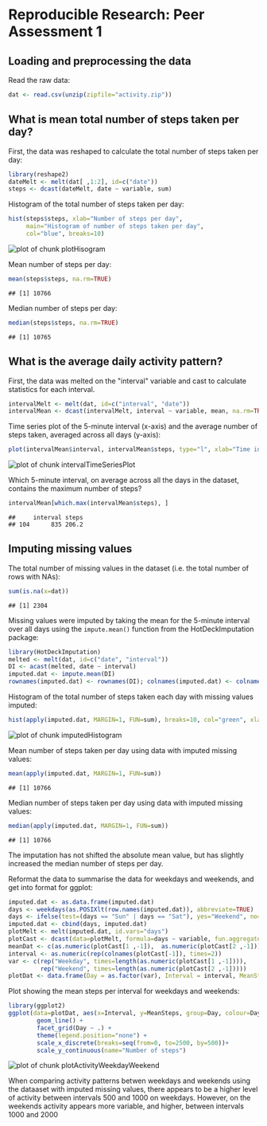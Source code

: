 # Reproducible Research: Peer Assessment 1

## Loading and preprocessing the data

Read the raw data:

```r
dat <- read.csv(unzip(zipfile="activity.zip"))
```

## What is mean total number of steps taken per day?

First, the data was reshaped to calculate the total number of steps taken per day:

```r
library(reshape2)
dateMelt <- melt(dat[ ,1:2], id=c("date"))
steps <- dcast(dateMelt, date ~ variable, sum)
```

Histogram of the total number of steps taken per day:

```r
hist(steps$steps, xlab="Number of steps per day",
     main="Histogram of number of steps taken per day",
     col="blue", breaks=10)
```

![plot of chunk plotHisogram](figure/plotHisogram.png) 

Mean number of steps per day:

```r
mean(steps$steps, na.rm=TRUE)
```

```
## [1] 10766
```
Median number of steps per day:

```r
median(steps$steps, na.rm=TRUE)
```

```
## [1] 10765
```


## What is the average daily activity pattern?

First, the data was melted on the "interval" variable and cast to calculate statistics for each interval. 

```r
intervalMelt <- melt(dat, id=c("interval", "date"))
intervalMean <- dcast(intervalMelt, interval ~ variable, mean, na.rm=TRUE)
```

Time series plot of the 5-minute interval (x-axis) and the average number of steps taken, averaged across all days (y-axis):

```r
plot(intervalMean$interval, intervalMean$steps, type="l", xlab="Time interval", ylab="Mean number of steps", col="red")
```

![plot of chunk intervalTimeSeriesPlot](figure/intervalTimeSeriesPlot.png) 

Which 5-minute interval, on average across all the days in the dataset, contains the maximum number of steps?

```r
intervalMean[which.max(intervalMean$steps), ]
```

```
##     interval steps
## 104      835 206.2
```

## Imputing missing values

The total number of missing values in the dataset (i.e. the total number of rows with NAs):

```r
sum(is.na(x=dat))
```

```
## [1] 2304
```

Missing values were imputed by taking the mean for the 5-minute interval over all days using the `impute.mean()` function from the HotDeckImputation package:


```r
library(HotDeckImputation)
melted <- melt(dat, id=c("date", "interval"))
DI <- acast(melted, date ~ interval)
imputed.dat <- impute.mean(DI)
rownames(imputed.dat) <- rownames(DI); colnames(imputed.dat) <- colnames(DI)
```


Histogram of the total number of steps taken each day with missing values imputed:

```r
hist(apply(imputed.dat, MARGIN=1, FUN=sum), breaks=10, col="green", xlab="Number of steps per day \n(NA values imputed)", main="Histogram of number of steps taken per day")
```

![plot of chunk imputedHistogram](figure/imputedHistogram.png) 

Mean number of steps taken per day using data with imputed missing values:

```r
mean(apply(imputed.dat, MARGIN=1, FUN=sum))
```

```
## [1] 10766
```

Median number of steps taken per day using data with imputed missing values:

```r
median(apply(imputed.dat, MARGIN=1, FUN=sum))
```

```
## [1] 10766
```

The imputation has not shifted the absolute mean value, but has slightly increased the median number of steps per day. 

Reformat the data to summarise the data for weekdays and weekends, and get into format for ggplot:

```r
imputed.dat <- as.data.frame(imputed.dat)
days <- weekdays(as.POSIXlt(row.names(imputed.dat)), abbreviate=TRUE)
days <- ifelse(test=(days == "Sun" | days == "Sat"), yes="Weekend", no="Weekday")
imputed.dat <- cbind(days, imputed.dat)
plotMelt <- melt(imputed.dat, id.vars="days")
plotCast <- dcast(data=plotMelt, formula=days ~ variable, fun.aggregate=mean)
meanDat <- c(as.numeric(plotCast[1 ,-1]),  as.numeric(plotCast[2 ,-1]))
interval <- as.numeric(rep(colnames(plotCast[-1]), times=2))
var <- c(rep("Weekday", times=length(as.numeric(plotCast[1 ,-1]))),
         rep("Weekend", times=length(as.numeric(plotCast[2 ,-1]))))
plotDat <- data.frame(Day = as.factor(var), Interval = interval, MeanSteps = meanDat)
```

Plot showing the mean steps per interval for weekdays and weekends:

```r
library(ggplot2)
ggplot(data=plotDat, aes(x=Interval, y=MeanSteps, group=Day, colour=Day)) + 
        geom_line() +
        facet_grid(Day ~ .) +
        theme(legend.position="none") +
        scale_x_discrete(breaks=seq(from=0, to=2500, by=500))+
        scale_y_continuous(name="Number of steps")
```

![plot of chunk plotActivityWeekdayWeekend](figure/plotActivityWeekdayWeekend.png) 

When comparing activity patterns betwen weekdays and weekends using the dataaset with imputed missing values, there appears to be a higher level of activity between intervals 500 and 1000 on weekdays. However, on the weekends activity appears more variable, and higher, between intervals 1000 and 2000
